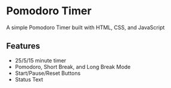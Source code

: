# Pomodoro Timer

A simple Pomodoro Timer built with HTML, CSS, and JavaScript

## Features

- 25/5/15 minute timer
- Pomodoro, Short Break, and Long Break Mode
- Start/Pause/Reset Buttons
- Status Text